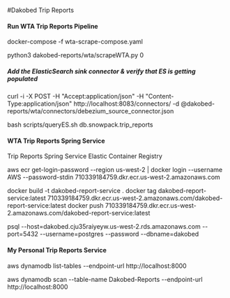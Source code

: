 #Dakobed Trip Reports

#### Run WTA Trip Reports Pipeline
docker-compose -f wta-scrape-compose.yaml

python3 dakobed-reports/wta/scrapeWTA.py 0


##### Add the ElasticSearch sink connector & verify that ES is getting populated

curl -i -X POST -H "Accept:application/json" -H  "Content-Type:application/json" http://localhost:8083/connectors/ -d @dakobed-reports/wta/connectors/debezium_source_connector.json

bash scripts/queryES.sh db.snowpack.trip_reports



#### WTA Trip Reports Spring Service

Trip Reports Spring Service Elastic Container Registry

aws ecr get-login-password --region us-west-2 | docker login --username AWS --password-stdin 710339184759.dkr.ecr.us-west-2.amazonaws.com

docker build -t dakobed-report-service .
docker tag dakobed-report-service:latest 710339184759.dkr.ecr.us-west-2.amazonaws.com/dakobed-report-service:latest
docker push 710339184759.dkr.ecr.us-west-2.amazonaws.com/dakobed-report-service:latest

psql --host=dakobed.cju35raiyeyw.us-west-2.rds.amazonaws.com --port=5432 --username=postgres --password --dbname=dakobed





#### My Personal Trip Reports Service 

aws dynamodb list-tables --endpoint-url http://localhost:8000

aws dynamodb scan --table-name Dakobed-Reports --endpoint-url http://localhost:8000
